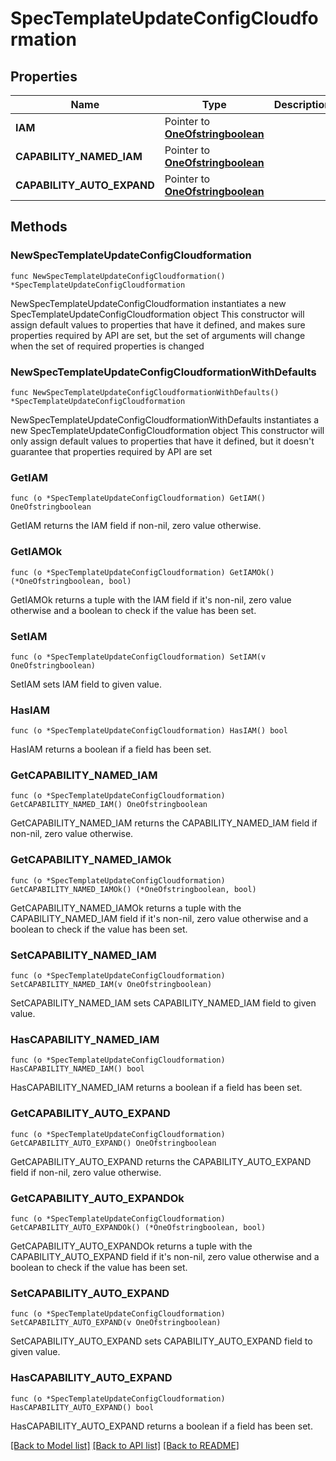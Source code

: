 # SpecTemplateUpdateConfigCloudformation

## Properties

Name | Type | Description | Notes
------------ | ------------- | ------------- | -------------
**IAM** | Pointer to [**OneOfstringboolean**](oneOf&lt;string,boolean&gt;.md) |  | [optional] 
**CAPABILITY_NAMED_IAM** | Pointer to [**OneOfstringboolean**](oneOf&lt;string,boolean&gt;.md) |  | [optional] 
**CAPABILITY_AUTO_EXPAND** | Pointer to [**OneOfstringboolean**](oneOf&lt;string,boolean&gt;.md) |  | [optional] 

## Methods

### NewSpecTemplateUpdateConfigCloudformation

`func NewSpecTemplateUpdateConfigCloudformation() *SpecTemplateUpdateConfigCloudformation`

NewSpecTemplateUpdateConfigCloudformation instantiates a new SpecTemplateUpdateConfigCloudformation object
This constructor will assign default values to properties that have it defined,
and makes sure properties required by API are set, but the set of arguments
will change when the set of required properties is changed

### NewSpecTemplateUpdateConfigCloudformationWithDefaults

`func NewSpecTemplateUpdateConfigCloudformationWithDefaults() *SpecTemplateUpdateConfigCloudformation`

NewSpecTemplateUpdateConfigCloudformationWithDefaults instantiates a new SpecTemplateUpdateConfigCloudformation object
This constructor will only assign default values to properties that have it defined,
but it doesn't guarantee that properties required by API are set

### GetIAM

`func (o *SpecTemplateUpdateConfigCloudformation) GetIAM() OneOfstringboolean`

GetIAM returns the IAM field if non-nil, zero value otherwise.

### GetIAMOk

`func (o *SpecTemplateUpdateConfigCloudformation) GetIAMOk() (*OneOfstringboolean, bool)`

GetIAMOk returns a tuple with the IAM field if it's non-nil, zero value otherwise
and a boolean to check if the value has been set.

### SetIAM

`func (o *SpecTemplateUpdateConfigCloudformation) SetIAM(v OneOfstringboolean)`

SetIAM sets IAM field to given value.

### HasIAM

`func (o *SpecTemplateUpdateConfigCloudformation) HasIAM() bool`

HasIAM returns a boolean if a field has been set.

### GetCAPABILITY_NAMED_IAM

`func (o *SpecTemplateUpdateConfigCloudformation) GetCAPABILITY_NAMED_IAM() OneOfstringboolean`

GetCAPABILITY_NAMED_IAM returns the CAPABILITY_NAMED_IAM field if non-nil, zero value otherwise.

### GetCAPABILITY_NAMED_IAMOk

`func (o *SpecTemplateUpdateConfigCloudformation) GetCAPABILITY_NAMED_IAMOk() (*OneOfstringboolean, bool)`

GetCAPABILITY_NAMED_IAMOk returns a tuple with the CAPABILITY_NAMED_IAM field if it's non-nil, zero value otherwise
and a boolean to check if the value has been set.

### SetCAPABILITY_NAMED_IAM

`func (o *SpecTemplateUpdateConfigCloudformation) SetCAPABILITY_NAMED_IAM(v OneOfstringboolean)`

SetCAPABILITY_NAMED_IAM sets CAPABILITY_NAMED_IAM field to given value.

### HasCAPABILITY_NAMED_IAM

`func (o *SpecTemplateUpdateConfigCloudformation) HasCAPABILITY_NAMED_IAM() bool`

HasCAPABILITY_NAMED_IAM returns a boolean if a field has been set.

### GetCAPABILITY_AUTO_EXPAND

`func (o *SpecTemplateUpdateConfigCloudformation) GetCAPABILITY_AUTO_EXPAND() OneOfstringboolean`

GetCAPABILITY_AUTO_EXPAND returns the CAPABILITY_AUTO_EXPAND field if non-nil, zero value otherwise.

### GetCAPABILITY_AUTO_EXPANDOk

`func (o *SpecTemplateUpdateConfigCloudformation) GetCAPABILITY_AUTO_EXPANDOk() (*OneOfstringboolean, bool)`

GetCAPABILITY_AUTO_EXPANDOk returns a tuple with the CAPABILITY_AUTO_EXPAND field if it's non-nil, zero value otherwise
and a boolean to check if the value has been set.

### SetCAPABILITY_AUTO_EXPAND

`func (o *SpecTemplateUpdateConfigCloudformation) SetCAPABILITY_AUTO_EXPAND(v OneOfstringboolean)`

SetCAPABILITY_AUTO_EXPAND sets CAPABILITY_AUTO_EXPAND field to given value.

### HasCAPABILITY_AUTO_EXPAND

`func (o *SpecTemplateUpdateConfigCloudformation) HasCAPABILITY_AUTO_EXPAND() bool`

HasCAPABILITY_AUTO_EXPAND returns a boolean if a field has been set.


[[Back to Model list]](../README.md#documentation-for-models) [[Back to API list]](../README.md#documentation-for-api-endpoints) [[Back to README]](../README.md)


